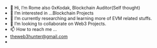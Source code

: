 - 👋 Hi, I’m Rome also 0xKodak, Blockchain Auditor(Self thought)
- 👀 I’m interested in ...Blockchain Projects
- 🌱 I’m currently researching and learning more of EVM related stuffs.
- 💞️ I’m looking to collaborate on Web3 Projects.
- 📫 How to reach me ...
- theweb3hunter@gmail.com
- 

<!---
kodakr/kodakr is a ✨ special ✨ repository because its `README.md` (this file) appears on your GitHub profile.
You can click the Preview link to take a look at your changes.
--->
